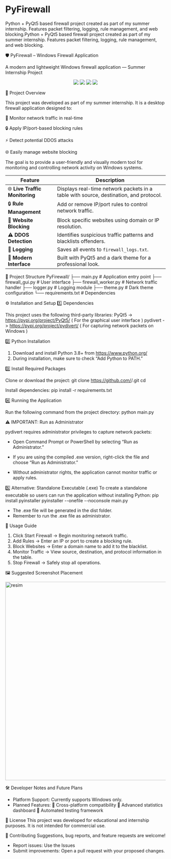 # PyFirewall
Python + PyQt5 based firewall project created as part of my summer internship. Features packet filtering, logging, rule management, and web blocking.Python + PyQt5 based firewall project created as part of my summer internship. Features packet filtering, logging, rule management, and web blocking.

🛡️ PyFirewall – Windows Firewall Application

A modern and lightweight Windows firewall application — Summer Internship Project

<p align="center"> <img src="https://img.shields.io/badge/Python-3.8+-blue?logo=python" /> <img src="https://img.shields.io/badge/PyQt5-GUI-success?logo=qt" /> <img src="https://img.shields.io/badge/Platform-Windows-lightgrey?logo=windows" /> <img src="https://img.shields.io/badge/Status-Active-brightgreen" /> </p>
📖 Project Overview

This project was developed as part of my summer internship. It is a desktop firewall application designed to:

🔎 Monitor network traffic in real-time

🔒 Apply IP/port-based blocking rules

⚡ Detect potential DDOS attacks

🌐 Easily manage website blocking

The goal is to provide a user-friendly and visually modern tool for monitoring and controlling network activity on Windows systems.

| Feature                        | Description                                                                           |
| ------------------------------ | ------------------------------------------------------------------------------------- |
| 🌐 **Live Traffic Monitoring** | Displays real-time network packets in a table with source, destination, and protocol. |
| 🔒 **Rule Management**         | Add or remove IP/port rules to control network traffic.                               |
| 🚫 **Website Blocking**        | Block specific websites using domain or IP resolution.                                |
| ⚠ **DDOS Detection**           | Identifies suspicious traffic patterns and blacklists offenders.                      |
| 📝 **Logging**                 | Saves all events to `firewall_logs.txt`.                                              |
| 🎨 **Modern Interface**        | Built with PyQt5 and a dark theme for a professional look.                            |


📂 Project Structure
PyFirewall/
├── main.py              # Application entry point
├── firewall_gui.py       # User interface
├── firewall_worker.py    # Network traffic handler
├── logger.py             # Logging module
├── theme.py              # Dark theme configuration
└── requirements.txt      # Dependencies


⚙️ Installation and Setup
1️⃣ Dependencies

This project uses the following third-party libraries:
PyQt5 -> https://pypi.org/project/PyQt5/   ( For the graphical user interface )
pydivert -> https://pypi.org/project/pydivert/ ( For capturing network packets on Windows )

2️⃣ Python Installation

1. Download and install Python 3.8+ from https://www.python.org/
2. During installation, make sure to check “Add Python to PATH.”

3️⃣ Install Required Packages

Clone or download the project:
    git clone https://github.com/<username>/<repo-name>.git
    cd <repo-name>

Install dependencies:
    pip install -r requirements.txt

4️⃣ Running the Application

Run the following command from the project directory:
    python main.py

⚠ IMPORTANT: Run as Administrator

pydivert requires administrator privileges to capture network packets:

- Open Command Prompt or PowerShell by selecting “Run as Administrator.”

- If you are using the compiled .exe version, right-click the file and choose “Run as Administrator.”

- Without administrator rights, the application cannot monitor traffic or apply rules.


5️⃣ Alternative: Standalone Executable (.exe)
To create a standalone executable so users can run the application without installing Python:
    pip install pyinstaller
    pyinstaller --onefile --noconsole main.py

- The .exe file will be generated in the dist folder.
- Remember to run the .exe file as administrator.

🧭 Usage Guide

1. Click Start Firewall → Begin monitoring network traffic.
2. Add Rules → Enter an IP or port to create a blocking rule.
3. Block Websites → Enter a domain name to add it to the blacklist.
4. Monitor Traffic → View source, destination, and protocol information in the table.
5. Stop Firewall → Safely stop all operations.

🖼 Suggested Screenshot Placement

<img width="960" height="624" alt="resim" src="https://github.com/user-attachments/assets/a6ccb2c7-e4df-4675-9c00-9bd946b99d5f" />



🛠 Developer Notes and Future Plans
- Platform Support: Currently supports Windows only.
- Planned Features:
    🔄 Cross-platform compatibility
    📡 Advanced statistics dashboard
    🧪 Automated testing framework


📜 License
This project was developed for educational and internship purposes. It is not intended for commercial use.


🤝 Contributing
Suggestions, bug reports, and feature requests are welcome!
- Report issues: Use the Issues
- Submit improvements: Open a pull request with your proposed changes.
